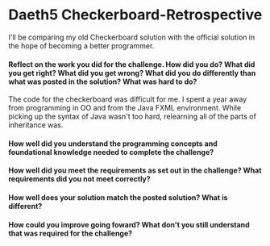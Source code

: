 # Daeth5 Checkerboard-Retrospective
I'll be comparing my old Checkerboard solution with the official solution in the hope of becoming a better programmer.

#### Reflect on the work you did for the challenge. How did you do? What did you get right? What did you get wrong? What did you do differently than what was posted in the solution? What was hard to do?
The code for the checkerboard was difficult for me. I spent a year away from programming in OO and from the Java FXML environment. While picking up the syntax of Java wasn't too hard, relearning all of the parts of inheritance was. 

#### How well did you understand the programming concepts and foundational knowledge needed to complete the challenge?

#### How well did you meet the requirements as set out in the challenge? What requirements did you not meet correctly?

#### How well does your solution match the posted solution? What is different?

#### How could you improve going foward? What don't you still understand that was required for the challenge?

